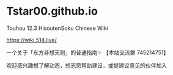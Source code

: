# Tstar00.github.io
Touhou 12.3 HisoutenSoku Chinese Wiki

https://wiki.514.live/

一个关于「东方非想天则」的普通指南✨
【本站交流群 745214751】

欢迎感兴趣想了解动态，想志愿帮助建设，或提建议意见的伙伴加入
